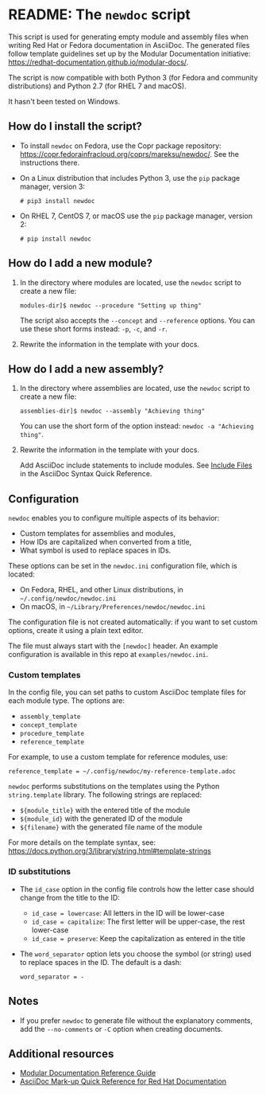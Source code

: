 # README: The `newdoc` script

This script is used for generating empty module and assembly files when writing Red Hat or Fedora documentation in AsciiDoc. The generated files follow template guidelines set up by the Modular Documentation initiative: <https://redhat-documentation.github.io/modular-docs/>.

The script is now compatible with both Python 3 (for Fedora and community distributions) and Python 2.7 (for RHEL 7 and macOS).

It hasn't been tested on Windows.


## How do I install the script?

* To install `newdoc` on Fedora, use the Copr package repository: <https://copr.fedorainfracloud.org/coprs/mareksu/newdoc/>. See the instructions there.

* On a Linux distribution that includes Python 3, use the `pip` package manager, version 3:

    ```
    # pip3 install newdoc
    ```

* On RHEL 7, CentOS 7, or macOS use the `pip` package manager, version 2:

    ```
    # pip install newdoc
    ```


## How do I add a new module?

1. In the directory where modules are located, use the `newdoc` script to create a new file:

    ```
    modules-dir]$ newdoc --procedure "Setting up thing"
    ```

    The script also accepts the `--concept` and `--reference` options. You can use these short forms instead: `-p`, `-c`, and `-r`.

2. Rewrite the information in the template with your docs.

## How do I add a new assembly?

1. In the directory where assemblies are located, use the `newdoc` script to create a new file:

    ```
    assemblies-dir]$ newdoc --assembly "Achieving thing"
    ```
    
    You can use the short form of the option instead: `newdoc -a "Achieving thing"`.

2. Rewrite the information in the template with your docs.

    Add AsciiDoc include statements to include modules. See [Include Files](https://asciidoctor.org/docs/asciidoc-syntax-quick-reference/#include-files) in the AsciiDoc Syntax Quick Reference.


## Configuration

`newdoc` enables you to configure multiple aspects of its behavior:

* Custom templates for assemblies and modules,
* How IDs are capitalized when converted from a title,
* What symbol is used to replace spaces in IDs.

These options can be set in the `newdoc.ini` configuration file, which is located:

* On Fedora, RHEL, and other Linux distributions, in `~/.config/newdoc/newdoc.ini`
* On macOS, in `~/Library/Preferences/newdoc/newdoc.ini`

The configuration file is not created automatically: if you want to set custom options, create it using a plain text editor.

The file must always start with the `[newdoc]` header. An example configuration is available in this repo at `examples/newdoc.ini`.


### Custom templates

In the config file, you can set paths to custom AsciiDoc template files for each module type. The options are:

* `assembly_template`
* `concept_template`
* `procedure_template`
* `reference_template`

For example, to use a custom template for reference modules, use:

```
reference_template = ~/.config/newdoc/my-reference-template.adoc
```

`newdoc` performs substitutions on the templates using the Python `string.template` library. The following strings are replaced:

* `${module_title}` with the entered title of the module
* `${module_id}` with the generated ID of the module
* `${filename}` with the generated file name of the module

For more details on the template syntax, see: <https://docs.python.org/3/library/string.html#template-strings>


### ID substitutions

* The `id_case` option in the config file controls how the letter case should change from the title to the ID:

    * `id_case = lowercase`: All letters in the ID will be lower-case
    * `id_case = capitalize`: The first letter will be upper-case, the rest lower-case
    * `id_case = preserve`: Keep the capitalization as entered in the title

* The `word_separator` option lets you choose the symbol (or string) used to replace spaces in the ID. The default is a dash:

    ```
    word_separator = -
    ```

## Notes

* If you prefer `newdoc` to generate file without the explanatory comments, add the `--no-comments` or `-C` option when creating documents.


## Additional resources

* [Modular Documentation Reference Guide](https://redhat-documentation.github.io/modular-docs/)
* [AsciiDoc Mark-up Quick Reference for Red Hat Documentation](https://redhat-documentation.github.io/asciidoc-markup-conventions/)


